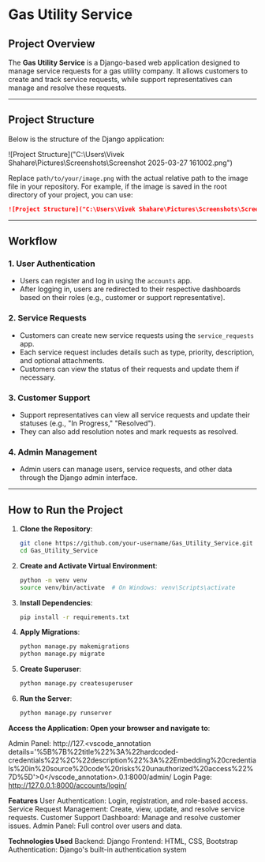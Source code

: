 # Gas Utility Service

## Project Overview
The **Gas Utility Service** is a Django-based web application designed to manage service requests for a gas utility company. It allows customers to create and track service requests, while support representatives can manage and resolve these requests.

---

## Project Structure

Below is the structure of the Django application:

![Project Structure]("C:\Users\Vivek Shahare\Pictures\Screenshots\Screenshot 2025-03-27 161002.png")

Replace `path/to/your/image.png` with the actual relative path to the image file in your repository. For example, if the image is saved in the root directory of your project, you can use:

```markdown
![Project Structure]("C:\Users\Vivek Shahare\Pictures\Screenshots\Screenshot 2025-03-27 161002.png")
```

---

## Workflow

### 1. **User Authentication**
- Users can register and log in using the `accounts` app.
- After logging in, users are redirected to their respective dashboards based on their roles (e.g., customer or support representative).

### 2. **Service Requests**
- Customers can create new service requests using the `service_requests` app.
- Each service request includes details such as type, priority, description, and optional attachments.
- Customers can view the status of their requests and update them if necessary.

### 3. **Customer Support**
- Support representatives can view all service requests and update their statuses (e.g., "In Progress," "Resolved").
- They can also add resolution notes and mark requests as resolved.

### 4. **Admin Management**
- Admin users can manage users, service requests, and other data through the Django admin interface.

---

## How to Run the Project

1. **Clone the Repository**:
   ```bash
   git clone https://github.com/your-username/Gas_Utility_Service.git
   cd Gas_Utility_Service
   ```

2. **Create and Activate Virtual Environment**:
   ```bash
   python -m venv venv
   source venv/bin/activate  # On Windows: venv\Scripts\activate
   ```

3. **Install Dependencies**:
   ```bash
   pip install -r requirements.txt
   ```

4. **Apply Migrations**:
   ```bash
   python manage.py makemigrations
   python manage.py migrate
   ```

5. **Create Superuser**:
   ```bash
   python manage.py createsuperuser
   ```

6. **Run the Server**:
   ```bash
   python manage.py runserver
   ```

**Access the Application: Open your browser and navigate to**:

Admin Panel: http://127.<vscode_annotation details='%5B%7B%22title%22%3A%22hardcoded-credentials%22%2C%22description%22%3A%22Embedding%20credentials%20in%20source%20code%20risks%20unauthorized%20access%22%7D%5D'>0</vscode_annotation>.0.1:8000/admin/
Login Page: http://127.0.0.1:8000/accounts/login/


**Features**
User Authentication: Login, registration, and role-based access.
Service Request Management: Create, view, update, and resolve service requests.
Customer Support Dashboard: Manage and resolve customer issues.
Admin Panel: Full control over users and data.

**Technologies Used**
Backend: Django
Frontend: HTML, CSS, Bootstrap
Authentication: Django's built-in authentication system



